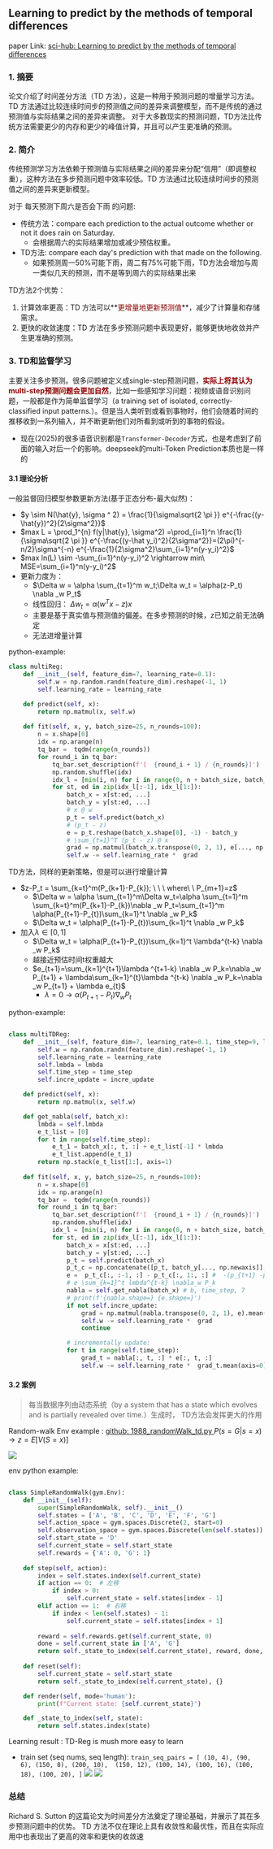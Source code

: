 ## Learning to predict by the methods of temporal differences

paper Link: [sci-hub: Learning to predict by the methods of temporal differences](https://sci-hub.se/10.1007/bf00115009)

### 1. 摘要
论文介绍了时间差分方法（TD 方法），这是一种用于预测问题的增量学习方法。TD 方法通过比较连续时间步的预测值之间的差异来调整模型，而不是传统的通过预测值与实际结果之间的差异来调整。
对于大多数现实的预测问题，TD方法比传统方法需要更少的内存和更少的峰值计算，并且可以产生更准确的预测。

### 2. 简介

传统预测学习方法依赖于预测值与实际结果之间的差异来分配“信用”（即调整权重），这种方法在多步预测问题中效率较低。TD 方法通过比较连续时间步的预测值之间的差异来更新模型。

对于 每天预测下周六是否会下雨 的问题:
- 传统方法：compare each prediction to the actual outcome whether or not it does rain on Saturday.
  - 会根据周六的实际结果增加或减少预估权重。
- TD方法: compare each day's prediction with that made on the following.
  - 如果预测周一50%可能下雨，周二有75%可能下雨，TD方法会增加与周一类似几天的预测，而不是等到周六的实际结果出来


TD方法2个优势：
1. 计算效率更高：TD 方法可以**<font color=darkred>更增量地更新预测值</font>**，减少了计算量和存储需求。
2. 更快的收敛速度：TD 方法在多步预测问题中表现更好，能够更快地收敛并产生更准确的预测。

### 3. TD和监督学习

主要关注多步预测。很多问题被定义成single-step预测问题，**<font color=darkred>实际上将其认为multi-step预测问题会更加自然</font>**，比如一些感知学习问题：视频或语音识别问题，一般都是作为简单监督学习（a training set of isolated, correctly-classified input patterns.）。但是当人类听到或看到事物时，他们会随着时间的推移收到一系列输入，并不断更新他们对所看到或听到的事物的假设。
  - 现在(2025)的很多语音识别都是`Transformer-Decoder`方式，也是考虑到了前面的输入对后一个的影响。deepseek的multi-Token Prediction本质也是一样的


#### 3.1 理论分析

一般监督回归模型参数更新方法(基于正态分布-最大似然)：
- $y \sim N(\hat{y}, \sigma ^ 2) = \frac{1}{\sigma\sqrt{2 \pi }} e^{-\frac{(y-\hat{y})^2}{2\sigma^2}}$
- $max L = \prod_1^{n} f(y|\hat{y}, \sigma^2) =\prod_{i=1}^n \frac{1}{\sigma\sqrt{2 \pi }} e^{-\frac{(y-\hat y_i)^2}{2\sigma^2}}=(2\pi)^{-n/2}\sigma^{-n} e^{-\frac{1}{2\sigma^2}\sum_{i=1}^n(y-y_i)^2}$
- $max ln(L) \sim -\sum_{i=1}^n(y-y_i)^2 \rightarrow min\ MSE=\sum_{i=1}^n(y-y_i)^2$
- 更新力度为： 
  - $\Delta w = \alpha \sum_{t=1}^m w_t;\Delta w_t = \alpha(z-P_t) \nabla _w P_t$
  - 线性回归： $\Delta w_t = \alpha(w^Tx-z) x$
  - 主要是基于真实值与预测值的偏差。在多步预测的时候，z已知之前无法确定
  - 无法进增量计算

python-example:
```python
class multiReg:
    def __init__(self, feature_dim=7, learning_rate=0.1):
        self.w = np.random.randn(feature_dim).reshape(-1, 1)
        self.learning_rate = learning_rate

    def predict(self, x):
        return np.matmul(x, self.w)
    
    def fit(self, x, y, batch_size=25, n_rounds=100):
        n = x.shape[0]
        idx = np.arange(n)
        tq_bar =  tqdm(range(n_rounds))
        for round_i in tq_bar:
            tq_bar.set_description(f'[  {round_i + 1} / {n_rounds}]')
            np.random.shuffle(idx) 
            idx_l = [min(i, n) for i in range(0, n + batch_size, batch_size)]
            for st, ed in zip(idx_l[:-1], idx_l[1:]):
                batch_x = x[st:ed, ...]
                batch_y = y[st:ed, ...]
                # x @ w
                p_t = self.predict(batch_x) 
                # (p_t - z)
                e = p_t.reshape(batch_x.shape[0], -1) - batch_y
                # \sum_{t=1}^T (p_t - z) @ x
                grad = np.matmul(batch_x.transpose(0, 2, 1), e[..., np.newaxis]).mean(axis=0)
                self.w -= self.learning_rate *  grad

```

TD方法，同样的更新策略，但是可以进行增量计算
- $z-P_t = \sum_{k=t}^m(P_{k+1}-P_{k}); \ \ \ where\ \ P_{m+1}=z$
  - $\Delta w = \alpha \sum_{t=1}^m\Delta w_t=\alpha \sum_{t=1}^m \sum_{k=t}^m(P_{k+1}-P_{k})\nabla _w P_t=\sum_{t=1}^m \alpha(P_{t+1}-P_{t})\sum_{k=1}^t \nabla _w P_k$
  - $\Delta w_t = \alpha(P_{t+1}-P_{t})\sum_{k=1}^t \nabla _w P_k$
- 加入$\lambda \in [0, 1]$
  - $\Delta w_t = \alpha(P_{t+1}-P_{t})\sum_{k=1}^t \lambda^{t-k} \nabla _w P_k$
  - 越接近预估时间t权重越大
  - $e_{t+1}=\sum_{k=1}^{t+1}\lambda ^{t+1-k} \nabla _w P_k=\nabla _w P_{t+1} + \lambda\sum_{k=1}^{t}\lambda ^{t-k} \nabla _w P_k=\nabla _w P_{t+1} + \lambda e_{t}$
    - $\lambda = 0 \rightarrow \alpha(P_{t+1}-P_{t})\nabla _w P_{t}$

python-example:
```python

class multiTDReg:
    def __init__(self, feature_dim=7, learning_rate=0.1, time_step=9, lmbda=0.9, incre_update=True):
        self.w = np.random.randn(feature_dim).reshape(-1, 1)
        self.learning_rate = learning_rate
        self.lmbda = lmbda
        self.time_step = time_step
        self.incre_update = incre_update

    def predict(self, x):
        return np.matmul(x, self.w)

    def get_nabla(self, batch_x):
        lmbda = self.lmbda
        e_t_list = [0]
        for t in range(self.time_step):
            e_t_1 = batch_x[:, t, :] + e_t_list[-1] * lmbda
            e_t_list.append(e_t_1)
        return np.stack(e_t_list[1:], axis=1)
    
    def fit(self, x, y, batch_size=25, n_rounds=100):
        n = x.shape[0]
        idx = np.arange(n)
        tq_bar =  tqdm(range(n_rounds))
        for round_i in tq_bar:
            tq_bar.set_description(f'[  {round_i + 1} / {n_rounds}]')
            np.random.shuffle(idx) 
            idx_l = [min(i, n) for i in range(0, n + batch_size, batch_size)]
            for st, ed in zip(idx_l[:-1], idx_l[1:]):
                batch_x = x[st:ed, ...]
                batch_y = y[st:ed, ...]
                p_t = self.predict(batch_x) 
                p_t_c = np.concatenate([p_t, batch_y[..., np.newaxis]], axis=1)
                e =  p_t_c[:, :-1, :] - p_t_c[:, 1:, :] #  -(p_{t+1} -p_t)  # b, time_step, 1
                # e \sum_{k=1}^t lmbda^{t-k} \nabla_w P_k 
                nabla = self.get_nabla(batch_x) # b, time_step, 7
                # print(f'{nabla.shape=} {e.shape=}')
                if not self.incre_update:
                    grad = np.matmul(nabla.transpose(0, 2, 1), e).mean(axis=0)
                    self.w -= self.learning_rate *  grad
                    continue

                # incrementally update:
                for t in range(self.time_step):
                    grad_t = nabla[:, t, :] * e[:, t, :]
                    self.w -= self.learning_rate *  grad_t.mean(axis=0).reshape(-1, 1)

```

#### 3.2 案例

> 每当数据序列由动态系统（by a system that has a state which evolves and is partially revealed over time.）生成时， TD方法会发挥更大的作用

Random-walk Env example : [github: 1988_randomWalk_td.py ](./1988_randomWalk_td.py)
$P(s=G|s=x) \rightarrow z=E[V(S=x)]$

![](../../pic/paper_1988_td_env1.png)

env python example:
```python

class SimpleRandomWalk(gym.Env):
    def __init__(self):
        super(SimpleRandomWalk, self).__init__()
        self.states = ['A', 'B', 'C', 'D', 'E', 'F', 'G']
        self.action_space = gym.spaces.Discrete(2, start=0)
        self.observation_space = gym.spaces.Discrete(len(self.states))
        self.start_state = 'D'
        self.current_state = self.start_state
        self.rewards = {'A': 0, 'G': 1}
        
    def step(self, action):
        index = self.states.index(self.current_state)
        if action == 0:  # 左移
            if index > 0:
                self.current_state = self.states[index - 1]
        elif action == 1:  # 右移
            if index < len(self.states) - 1:
                self.current_state = self.states[index + 1]
        
        reward = self.rewards.get(self.current_state, 0)
        done = self.current_state in ['A', 'G']
        return self._state_to_index(self.current_state), reward, done, False, {}
    
    def reset(self):
        self.current_state = self.start_state
        return self._state_to_index(self.current_state), {}

    def render(self, mode='human'):
        print(f"Current state: {self.current_state}")

    def _state_to_index(self, state):
        return self.states.index(state)
```

Learning result : TD-Reg is mush more easy to learn 
- train set (seq nums, seq length):  `train_seq_pairs = [
    (10, 4), (90, 6), (150, 8), (200, 10), 
    (150, 12), (100, 14), (100, 16), (100, 18), (100, 20),
]`
![](../../pic/paper_1988_td1.png)
![](../../pic/paper_1988_td2.png)




### 总结

Richard S. Sutton 的这篇论文为时间差分方法奠定了理论基础，并展示了其在多步预测问题中的优势。
TD 方法不仅在理论上具有收敛性和最优性，而且在实际应用中也表现出了更高的效率和更快的收敛速


